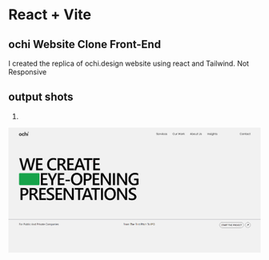# React + Vite

## ochi Website Clone Front-End 

I created the replica of ochi.design website using react and Tailwind. 
Not Responsive 

## output shots
1.
<img src="./src/assets/ScreenShot1.png">

